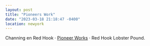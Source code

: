 ```yaml
---
layout: post
title: "Pioneers Work"
date: "2023-03-18 21:18:47 -0400"
location: newyork
---
```


Channing en Red Hook · [Pioneer Works](https://pioneerworks.org) · Red Hook Lobster Pound.
